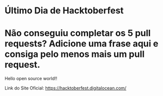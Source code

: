 # Último Dia de Hacktoberfest

Não conseguiu completar os 5 pull requests? Adicione uma frase
aqui e consiga pelo menos mais um pull request.
============

Hello open source world!!

Link do Site Oficial: https://hacktoberfest.digitalocean.com/
